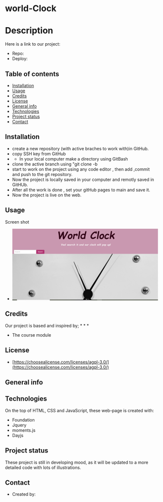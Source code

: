 #  world-Clock

# Description
 
  
  Here is a link to our project:

   * Repo: 
   * Deploy: 

## Table of contents

* [Installation](#installation)
* [Usage](#usage)
* [Credits](#credits)
* [License](#license)
* [General info](#genral-info)
* [Technologies](#technologies)
* [Project status](#project-status)
* [Contact](#contact)

## Installation
* create a new repository (with active braches to work with)in GitHub.
* copy SSH key from GitHub
* * In your local computer make a directory using GitBash
* clone the active branch using "git clone <Url> -b <active branch name> 
* start to work on the project using any code editor , then add ,commit and push to the git repository.
* Now the project is locally saved in your computer and remotly saved in GitHUb.
* After all the work is done , set your gitHub pages to main and save it.
* Now the project is live on the web.

## Usage 
Screen shot 
* ![World clock demo](./assets/images/world-clock.png)


## Credits
Our project is based and inspired by;
 * 
 * 
 * 
 * The course module

 ## License
* [https://choosealicense.com/licenses/agpl-3.0/](https://choosealicense.com/licenses/agpl-3.0/)


## General info



## Technologies
On the top of  HTML, CSS and JavaScript, these web-page is created with:
* Foundation
* Jquery
* moments.js
* Dayjs

## Project status
These project is still in developing mood, as it will be updated to a more detailed code with lots of illustrations.


## Contact
 * Created by: 
 
